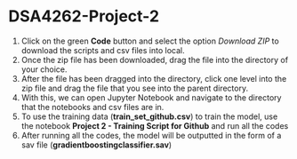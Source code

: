 # DSA4262-Project-2
1. Click on the green **Code** button and select the option *Download ZIP* to download the scripts and csv files into local.
2. Once the zip file has been downloaded, drag the file into the directory of your choice.
3. After the file has been dragged into the directory, click one level into the zip file and drag the file that you see into the parent directory.
4. With this, we can open Jupyter Notebook and navigate to the directory that the notebooks and csv files are in.
5. To use the training data (**train_set_github.csv**) to train the model, use the notebook **Project 2 - Training Script for Github** and run all the codes
6. After running all the codes, the model will be outputted in the form of a sav file (**gradientboostingclassifier.sav**)
